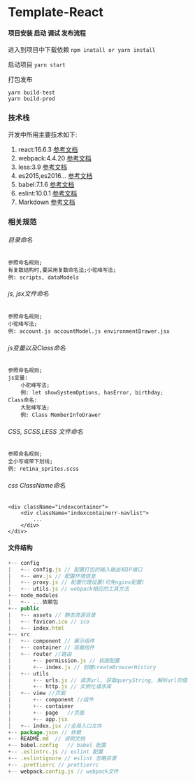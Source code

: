 
# Template-React

#### 项目安装 启动 调试 发布流程
进入到项目中下载依赖
`npm inatall or yarn install`

启动项目
`yarn start`

打包发布
```
yarn build-test
yarn build-prod
```


### 技术栈
开发中所用主要技术如下:

1. react:16.6.3 [参考文档](https://reactjs.org/)
3. webpack:4.4.20 [参考文档](https://webpack.js.org/)
4. less:3.9 [参考文档](http://lesscss.org/)
5. es2015,es2016... [参考文档](http://es6.ruanyifeng.com/)
6. babel:7.1.6 [参考文档](https://babeljs.io/)
7. eslint:10.0.1 [参考文档](https://eslint.org/)
8. Markdown [参考文档](https://maxiang.io)

### 相关规范

###### 目录命名

```
参照命名规则;
有复数结构时,要采用复数命名法;小驼峰写法;
例: scripts, dataModels
```

###### js, jsx文件命名

```
参照命名规则;
小驼峰写法;
例: account.js accountModel.js environmentDrawer.jsx
```

###### js变量以及Class命名

```
参照命名规则;
js变量:
    小驼峰写法;
    例: let showSystemOptions, hasError, birthday;
Class命名:
    大驼峰写法;
    例: Class MemberInfoDrawer   
```

###### CSS, SCSS,LESS 文件命名

``````
参照命名规则;
全小写或带下划线;
例: retina_sprites.scss
``````

###### css ClassName命名

```code
<div className="indexcontainer">
    <div className="indexcontainerr-navlist">
    	...
    </div>
</div>     
```

#### 文件结构
```js
+-- config
|   +-- config.js // 配置打包的输入输出和IP端口
|   +-- env.js // 配置环境信息
|   +-- proxy.js // 配置代理设置(可免nginx配置)
|   +-- utils.js // webpack相应的工具方法
+-- node_modules
|   +-- ...依赖包
+-- public
|   +-- assets // 静态资源目录
|   +-- favicon.ico // ico
|   +-- index.html 
+-- src
|   +-- component // 展示组件
|   +-- container // 容器组件
|   +-- router //路由
|       +-- permission.js // 权限配置
|       +-- index.js // 创建createBrowserHistory
|   +-- utils  
|       +-- urls.js // 请求url, 获取queryString, 解析url的值
|       +-- http.js // 实例化请求库
|   +-- view //页面
|       +-- component //组件
|       +-- container 
|       +-- page   //页面
|       +-- app.jsx
|   +-- index.jsx //全局入口文件
+-- package.json // 依赖
+-- README.md  // 说明文档
+-- babel.config   // babel 配置
+-- .eslintrc.js // eslint 配置
+-- .eslintignore // eslint 忽略目录
+-- .prettierrc // prettierrc
+-- webpack.config.js // webpack文件
```
